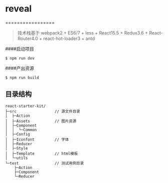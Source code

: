 # reveal
=================
> 技术栈基于 webpack2 + ES6/7 + less + React15.5 + Redux3.6 + React-Router4.0 + react-hot-loader3 + antd

####启动项目

```
$ npm run dev
```

####产出资源

```
$ npm run build
```

目录结构
--------

```
react-starter-kit/
├─src                 // 源文件目录
│  ├─Action     
│  ├─Assets           // 图片资源
│  ├─Component
│  │  └─Common
│  ├─Config
│  ├─Iconfont         // 字体
│  ├─Reducer
│  ├─Style
│  ├─Template         // html模板
│  └─utils
└─test                // 测试用例目录
    ├─Action
    ├─Component
    └─Reducer
```